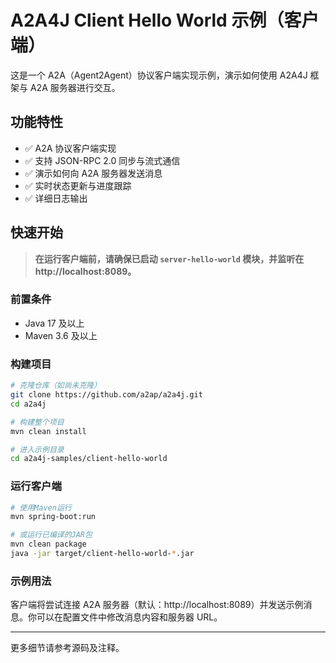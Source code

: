 # A2A4J Client Hello World 示例（客户端）

这是一个 A2A（Agent2Agent）协议客户端实现示例，演示如何使用 A2A4J 框架与 A2A 服务器进行交互。

## 功能特性

- ✅ A2A 协议客户端实现
- ✅ 支持 JSON-RPC 2.0 同步与流式通信
- ✅ 演示如何向 A2A 服务器发送消息
- ✅ 实时状态更新与进度跟踪
- ✅ 详细日志输出

## 快速开始

> **在运行客户端前，请确保已启动 `server-hello-world` 模块，并监听在 http://localhost:8089。**

### 前置条件

- Java 17 及以上
- Maven 3.6 及以上

### 构建项目

```bash
# 克隆仓库（如尚未克隆）
git clone https://github.com/a2ap/a2a4j.git
cd a2a4j

# 构建整个项目
mvn clean install

# 进入示例目录
cd a2a4j-samples/client-hello-world
```

### 运行客户端

```bash
# 使用Maven运行
mvn spring-boot:run

# 或运行已编译的JAR包
mvn clean package
java -jar target/client-hello-world-*.jar
```

### 示例用法

客户端将尝试连接 A2A 服务器（默认：http://localhost:8089）并发送示例消息。你可以在配置文件中修改消息内容和服务器 URL。

---

更多细节请参考源码及注释。
